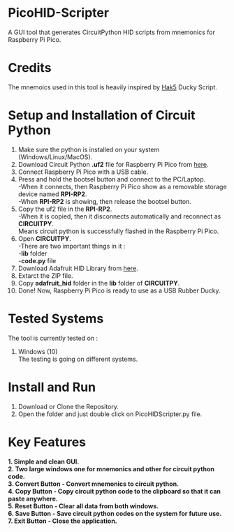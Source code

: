 # PicoHID-Scripter
A GUI tool that generates CircuitPython HID scripts from mnemonics for Raspberry Pi Pico.

# Credits
The mnemoics used in this tool is heavily inspired by <a href="https://github.com/hak5">Hak5</a> Ducky Script.<br>

# Setup and Installation of Circuit Python
1. Make sure the python is installed on your system (Windows/Linux/MacOS).<br>
2. Download Circuit Python <b>.uf2</b> file for Raspberry Pi Pico from <a href="https://downloads.circuitpython.org/bin/raspberry_pi_pico/en_US/adafruit-circuitpython-raspberry_pi_pico-en_US-8.2.10.uf2">here</a>.<br>
3. Connect Raspberry Pi Pico with a USB cable.<br>
4. Press and hold the bootsel button and connect to the PC/Laptop.<br>
-When it connects, then Raspberry Pi Pico show as a removable storage device named <b>RPI-RP2</b>.<br>
-When <b>RPI-RP2</b> is showing, then release the bootsel button.<br>
5. Copy the uf2 file in the <b>RPI-RP2</b>.<br>
-When it is copied, then it disconnects automatically and reconnect as <b>CIRCUITPY</b>.<br>
Means circuit python is successfully flashed in the Raspberry Pi Pico.
6. Open <b>CIRCUITPY</b>.<br>
-There are two important things in it : <br>
-<b>lib</b> folder<br>
-<b>code.py</b> file<br>
7. Download Adafruit HID Library from <a href="https://github.com/adafruit/Adafruit_CircuitPython_HID/releases/download/6.1.0/adafruit-circuitpython-hid-8.x-mpy-6.1.0.zip">here</a>.<br>
8. Extarct the ZIP file.<br>
9. Copy <b>adafruit_hid</b> folder in the <b>lib</b> folder of <b>CIRCUITPY</b>.<br>
10. Done! Now, Raspberry Pi Pico is ready to use as a USB Rubber Ducky.

# Tested Systems
The tool is currently tested on : <br>
1. Windows (10)<br>
The testing is going on different systems.

# Install and Run
1. Download or Clone the Repository.<br>
2. Open the folder and just double click on PicoHIDScripter.py file.<br>

<h1>Key Features</h1>
<b>1. Simple and clean GUI.</b><br>
<b>2. Two large windows one for mnemonics and other for circuit python code.</b><br>
<b>3. Convert Button - Convert mnemonics to circuit python.</b><br>
<b>4. Copy Button - Copy circuit python code to the clipboard so that it can paste anywhere.</b><br>
<b>5. Reset Button - Clear all data from both windows.</b><br>
<b>6. Save Button - Save circuit python codes on the system for future use.</b><br>
<b>7. Exit Button - Close the application.</b><br>
